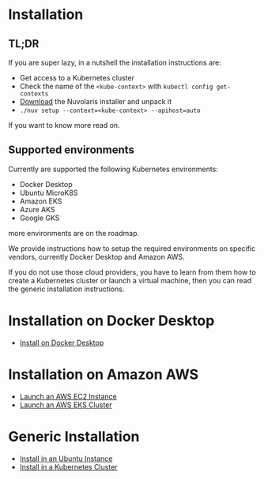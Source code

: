 # Installation

## TL;DR

If you are super lazy, in a nutshell the installation instructions are:

- Get access to a Kubernetes cluster
- Check the name of the `<kube-context>` with `kubectl config get-contexts`
- [Download](/download) the Nuvolaris installer and unpack it
- `./nuv setup --context=<kube-context> --apihost=auto`

If you want to know more read on.

## Supported environments

Currently are supported the following Kubernetes environments:

- Docker Desktop 
- Ubuntu MicroK8S
- Amazon EKS
- Azure AKS
- Google GKS

more environments are on the roadmap.

We provide instructions how to setup the required environments on specific vendors, currently Docker Desktop and Amazon AWS. 

If you do not use those cloud providers, you have to learn from them how to create a Kubernetes cluster or launch a virtual machine, then you can read the generic installation instructions.

# Installation on Docker Desktop

- [Install on Docker Desktop](Install_Docker_Desktop.md)

# Installation on Amazon AWS

- [Launch an AWS EC2 Instance](Launch_AWS_EC2.md)
- [Launch an AWS EKS Cluster](Launch_AWS_EKS.md)

# Generic Installation

- [Install in an Ubuntu Instance](Install_Ubuntu.md)
- [Install in a Kubernetes Cluster](Install_Kubernetes.md)

